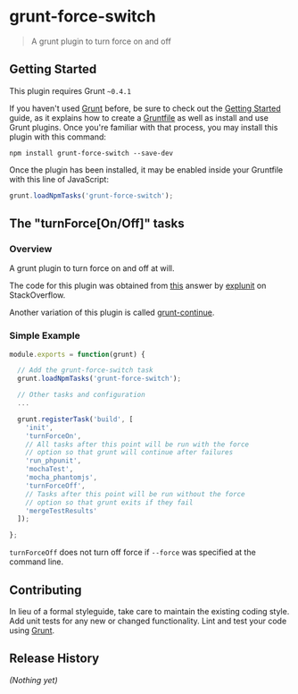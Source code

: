 # grunt-force-switch

> A grunt plugin to turn force on and off

## Getting Started
This plugin requires Grunt `~0.4.1`

If you haven't used [Grunt](http://gruntjs.com/) before, be sure to check out the [Getting Started](http://gruntjs.com/getting-started) guide, as it explains how to create a [Gruntfile](http://gruntjs.com/sample-gruntfile) as well as install and use Grunt plugins. Once you're familiar with that process, you may install this plugin with this command:

```shell
npm install grunt-force-switch --save-dev
```

Once the plugin has been installed, it may be enabled inside your Gruntfile with this line of JavaScript:

```js
grunt.loadNpmTasks('grunt-force-switch');
```

## The "turnForce[On/Off]" tasks

### Overview
A grunt plugin to turn force on and off at will.

The code for this plugin was obtained from [this](http://stackoverflow.com/questions/16612495/continue-certain-tasks-in-grunt-even-if-one-fails/16972894#16972894) answer by [explunit](http://stackoverflow.com/users/151212/explunit) on StackOverflow.

Another variation of this plugin is called [grunt-continue](https://npmjs.org/package/grunt-continue).

### Simple Example

```js
module.exports = function(grunt) {

  // Add the grunt-force-switch task
  grunt.loadNpmTasks('grunt-force-switch');

  // Other tasks and configuration
  ...

  grunt.registerTask('build', [
    'init',
    'turnForceOn',
    // All tasks after this point will be run with the force
    // option so that grunt will continue after failures
    'run_phpunit',
    'mochaTest',
    'mocha_phantomjs',
    'turnForceOff',
    // Tasks after this point will be run without the force
    // option so that grunt exits if they fail
    'mergeTestResults'
  ]);

};
```

`turnForceOff` does not turn off force if `--force` was specified at the command line.

## Contributing
In lieu of a formal styleguide, take care to maintain the existing coding style. Add unit tests for any new or changed functionality. Lint and test your code using [Grunt](http://gruntjs.com/).

## Release History
_(Nothing yet)_
